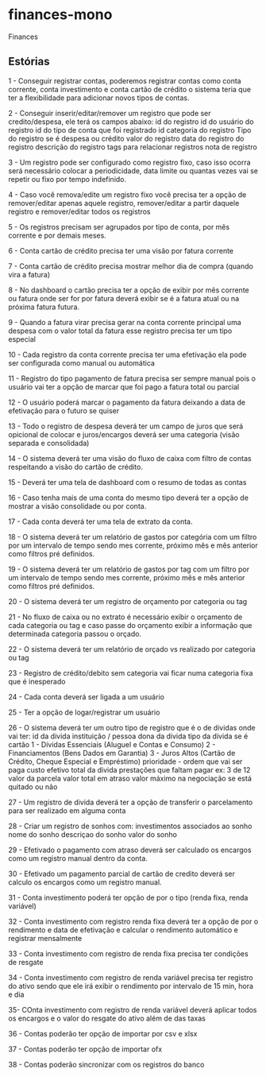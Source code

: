 # finances-mono
Finances
## Estórias

1 - Conseguir registrar contas, poderemos registrar contas como conta corrente, conta investimento e conta cartão de crédito o sistema teria que ter a flexibilidade para adicionar novos tipos de contas.

2 - Conseguir inserir/editar/remover um registro que pode ser credito/despesa, ele terá os campos abaixo:
id do registro
id do usuário do registro
id do tipo de conta que foi registrado
id categoria do registro
Tipo do registro se é despesa ou crédito
valor do registro
data do registro do registro
descrição do registro
tags para relacionar registros
nota de registro

3 - Um registro pode ser configurado como registro fixo, caso isso ocorra será necessário colocar a periodicidade, data limite ou quantas vezes vai se repetir ou fixo por tempo indefinido.

4 - Caso você remova/edite um registro fixo você precisa ter a opção de remover/editar apenas aquele registro, remover/editar a partir daquele registro e remover/editar todos os registros

5 - Os registros precisam ser agrupados por tipo de conta, por mês corrente e por demais meses.

6 - Conta cartão de crédito precisa ter uma visão por fatura corrente

7 - Conta cartão de crédito precisa mostrar melhor dia de compra (quando vira a fatura)

8 - No dashboard o cartão precisa ter a opção de exibir por mês corrente ou fatura onde ser for por fatura deverá exibir se é a fatura atual ou na próxima fatura futura.

9 - Quando a fatura virar precisa gerar na conta corrente principal uma despesa com o valor total da fatura esse registro precisa ter um tipo especial

10 - Cada registro da conta corrente precisa ter uma efetivação ela pode ser configurada como manual ou automática

11 - Registro do tipo pagamento de fatura precisa ser sempre manual pois o usuário vai ter a opção de marcar que foi pago a fatura total ou parcial

12 - O usuário poderá marcar o pagamento da fatura deixando a data de efetivação para o futuro se quiser

13 - Todo o registro de despesa deverá ter um campo de juros que será opicional de colocar e juros/encargos deverá ser uma categoria (visão separada e consolidada)

14 - O sistema deverá ter uma visão do fluxo de caixa com filtro de contas respeitando a visão do cartão de crédito.

15 - Deverá ter uma tela de dashboard com o resumo de todas as contas

16 - Caso tenha mais de uma conta do mesmo tipo deverá ter a opção de mostrar a visão consolidade ou por conta.

17 - Cada conta deverá ter uma tela de extrato da conta.

18 - O sistema deverá ter um relatório de gastos por categória com um filtro por um intervalo de tempo sendo mes corrente, próximo mês e mês anterior como filtros pré definidos.

19 - O sistema deverá ter um relatório de gastos por tag com um filtro por um intervalo de tempo sendo mes corrente, próximo mês e mês anterior como filtros pré definidos.

20 - O sistema deverá ter um registro de orçamento por categoria ou tag

21 - No fluxo de caixa ou no extrato é necessário exibir o orçamento de cada categoria ou tag e caso passe do orçamento exibir a informação que determinada categoria passou o orçado.

22 - O sistema deverá ter um relatório de orçado vs realizado por categoria ou tag

23 - Registro de crédito/debito sem categoria vai ficar numa categoria fixa que é inesperado

24 - Cada conta deverá ser ligada a um usuário

25 - Ter a opção de logar/registrar um usuário

26 - O sistema deverá ter um outro tipo de registro que é o de dividas onde vai ter:
id da divida
instituição / pessoa dona da divida
tipo da divida se é cartão 
  1 - Dívidas Essenciais (Aluguel e Contas e Consumo)
  2 - Financiamentos (Bens Dados em Garantia)
  3 - Juros Altos (Cartão de Crédito, Cheque Especial e Empréstimo)
prioridade - ordem que vai ser paga
custo efetivo total da divida
prestações que faltam pagar ex: 3 de 12
valor da parcela
valor total em atraso
valor máximo na negociação
se está quitado ou não

27 - Um registro de divida deverá ter a opção de transferir o parcelamento para ser realizado em alguma conta

28 - Criar um registro de sonhos com:
investimentos associados ao sonho
nome do sonho
descriçao do sonho
valor do sonho

29 - Efetivado o pagamento com atraso deverá ser calculado os encargos como um registro manual dentro da conta.

30 - Efetivado um pagamento parcial de cartão de credito deverá ser calculo os encargos como um registro manual.

31 - Conta investimento poderá ter opção de por o tipo (renda fixa, renda variável)

32 - Conta investimento com registro renda fixa deverá ter a opção de por o rendimento e data de efetivação e calcular o rendimento automático e registrar mensalmente

33 - Conta investimento com registro de renda fixa precisa ter condições de resgate

34 - Conta investimento com registro de renda variável precisa ter registro do ativo sendo que ele irá exibir o rendimento por intervalo de 15 min, hora e dia

35- COnta investimento com registro de renda variável deverá aplicar todos os encargos e o valor do resgate do ativo além de das taxas

36 - Contas poderão ter opção de importar por csv e xlsx

37 - Contas poderão ter opção de importar ofx

38 - Contas poderão sincronizar com os registros do banco
